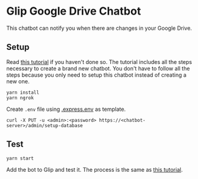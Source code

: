 # Glip Google Drive Chatbot

This chatbot can notify you when there are changes in your Google Drive.


## Setup

Read [this tutorial](https://github.com/tylerlong/glip-ping-chatbot/tree/express) if you haven't done so.
The tutorial includes all the steps necessary to create a brand new chatbot.
You don't have to follow all the steps because you only need to setup this chatbot instead of creating a new one.


```
yarn install
yarn ngrok
```

Create `.env` file using [.express.env](https://github.com/tylerlong/ringcentral-chatbot-js/blob/master/.express.env) as template.

```
curl -X PUT -u <admin>:<password> https://<chatbot-server>/admin/setup-database
```

## Test

```
yarn start
```

Add the bot to Glip and test it. The process is the same as [this tutorial](https://github.com/tylerlong/glip-ping-chatbot/tree/express#add-the-bot-to-glip).
